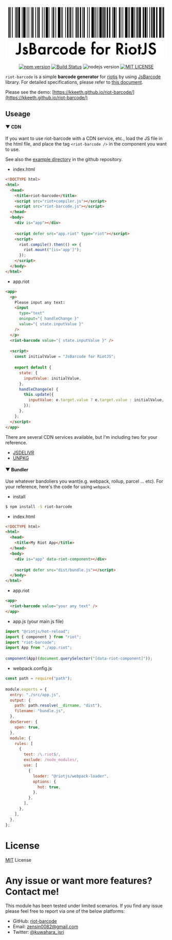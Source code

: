 <p align="center">
  <img src="https://raw.githubusercontent.com/kkeeth/riot-barcode/master/assets/img/barcode.png" alt="barcode" width="600">
  <br />
  <br />
<a href="https://badge.fury.io/js/riot-barcode"><img src="https://badge.fury.io/js/riot-barcode.svg" alt="npm version" /></a>
<a href="https://travis-ci.org/kkeeth/riot-barcode"><img src="https://travis-ci.org/kkeeth/riot-barcode.svg" alt="Build Status" /></a>
<img src="https://img.shields.io/badge/node-%3E%3D%2012.18.3-brightgreen.svg?style=social" alt="nodejs version" />
<a href="https://github.com/kkeeth/riot-barcode/blob/master/LICENSE"><img src="http://img.shields.io/badge/license-MIT-blue.svg?style=flat" alt="MIT LICENSE" /></a>

</p>

`riot-barcode` is a simple **barcode generator** for [riotjs](https://riot.js.org/) by using [JsBarcode](https://lindell.me/JsBarcode/) library. For detailed specifications, please refer to [this document](https://github.com/lindell/JsBarcode/blob/master/README.md#supported-barcodes).

Please see the demo: [https://kkeeth.github.io/riot-barcode/](https://kkeeth.github.io/riot-barcode/)

## Useage

#### ▼ CDN

If you want to use riot-barcode with a CDN service, etc., load the JS file in the html file, and place the tag `<riot-barcode />` in the component you want to use.

See also the [example directory](https://github.com/kkeeth/riot-barcode/tree/master/example) in the github repository.

- index.html

```html
<!DOCTYPE html>
<html>
  <head>
    <title>riot-barcode</title>
    <script src="riot+compiler.js"></script>
    <script src="riot-barcode.js"></script>
  </head>
  <body>
    <div is="app"></div>

    <script defer src="app.riot" type="riot"></script>
    <script>
      riot.compile().then(() => {
        riot.mount("[is='app']");
      });
    </script>
  </body>
</html>
```

- app.riot

```html
<app>
  <p>
    Please input any text:
    <input
      type="text"
      oninput="{ handleChange }"
      value="{ state.inputValue }"
    />
  </p>
  <riot-barcode value="{ state.inputValue }" />

  <script>
    const initialValue = "JsBarcode for RiotJS";

    export default {
      state: {
        inputValue: initialValue,
      },
      handleChange(e) {
        this.update({
          inputValue: e.target.value ? e.target.value : initialValue,
        });
      },
    };
  </script>
</app>
```

There are several CDN services available, but I'm including two for your reference.

- [JSDELIVR](https://cdn.jsdelivr.net/npm/riot-barcode@latest/dist/riot-barcode.min.js)
- [UNPKG](https://unpkg.com/riot-barcode/dist/riot-barcode.min.js)

#### ▼ Bundler

Use whatever bandoliers you want(e.g. webpack, rollup, parcel ... etc). For your reference, here's the code for using `webpack`.

- install

```bash
$ npm install -S riot-barcode
```

- index.html

```html
<!DOCTYPE html>
<html>
  <head>
    <title>My Riot App</title>
  </head>
  <body>
    <div is="app" data-riot-component></div>

    <script defer src="dist/bundle.js"></script>
  </body>
</html>
```

- app.riot

```html
<app>
  <riot-barcode value="your any text" />
</app>
```

- app.js (your main js file)

```js
import "@riotjs/hot-reload";
import { component } from "riot";
import "riot-barcode";
import App from "./app.riot";

component(App)(document.querySelector("[data-riot-component]"));
```

- webpack.config.js

```js
const path = require("path");

module.exports = {
  entry: "./src/app.js",
  output: {
    path: path.resolve(__dirname, "dist"),
    filename: "bundle.js",
  },
  devServer: {
    open: true,
  },
  module: {
    rules: [
      {
        test: /\.riot$/,
        exclude: /node_modules/,
        use: [
          {
            loader: "@riotjs/webpack-loader",
            options: {
              hot: true,
            },
          },
        ],
      },
    ],
  },
};
```

# License

[MIT](https://github.com/kkeeth/riot-barcode/blob/master/LICENSE) License

# Any issue or want more features? Contact me!

This module has been tested under limited scenarios. If you find any issue please feel free to report via one of the below platforms:

- GitHub: <a href="https://github.com/kkeeth/riot-barcode/issues">riot-barcode</a><br>
- Email: zensin0082@gmail.com<br>
- Twitter: <a href="https://twitter.com/kuwahara_jsri" target="_blank">@kuwahara_jsri</a>
